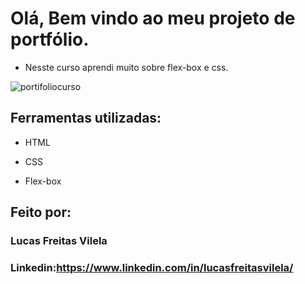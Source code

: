 # Olá, Bem vindo ao meu projeto de portfólio.

* Nesste curso aprendi muito sobre flex-box e css.

![portifoliocurso](https://github.com/lucasvilela91/portifolio/assets/152106763/5cf5da9f-b5ca-4477-ac67-915bae4de56d)

## Ferramentas utilizadas:

* HTML

* CSS

* Flex-box

## Feito por:

### Lucas Freitas Vilela

### Linkedin:https://www.linkedin.com/in/lucasfreitasvilela/

